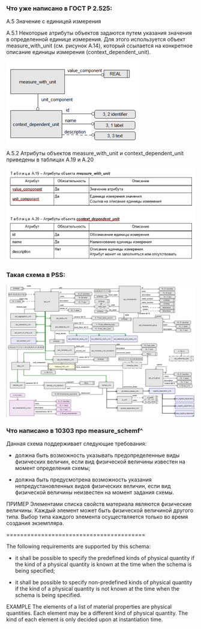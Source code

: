 ### Что уже написано в ГОСТ Р 2.525:

А.5 Значение с единицей измерения

А.5.1 Некоторые атрибуты объектов задаются путем указания значения в определенной единице измерения. Для этого используется объект measure_with_unit (см. рисунок А.14), который ссылается на конкретное описание единицы измерения (context_dependent_unit).

![](source/2_525_measure.png)

А.5.2 Атрибуты объектов measure_with_unit и context_dependent_unit приведены в таблицах А.19 и А.20

![](source/2_525_measure_1.png)

### Такая схема в PSS:

![](source/pss_measure.png)


### Что написано в 10303 про measure_schemf^

Данная схема поддерживает следующие требования:

- должна быть возможность указывать предопределенные виды физических величин, если вид физической величины известен на момент определения схемы;
  
- должна быть предусмотрена возможность указания непредустановленных видов физических величин, если вид физической величины неизвестен на момент задания схемы.

ПРИМЕР Элементами списка свойств материала являются физические величины. Каждый элемент может быть физической величиной другого типа. Выбор типа каждого элемента осуществляется только во время создания экземпляра.


========================================

The following requirements are supported by this schema:

- it shall be possible to specify the predefined kinds of physical quantity if the kind of a physical quantity is known at the time when the schema is being specified;
  
- it shall be possible to specify non-predefined kinds of physical quantity if the kind of a physical quantity is not known at the time when the schema is being specified.

EXAMPLE    The elements of a list of material properties are physical quantities. Each element may be a different kind of physical quantity. The kind of each element is only decided upon at instantiation time.
